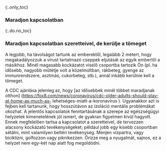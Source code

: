 {:.only_toc} 
 ### Maradjon kapcsolatban 

 {:.do.no_toc} 
 ### Maradjon kapcsolatban szeretteivel, de kerülje a tömeget 

 A legjobb, ha távolságot tartunk az emberektől, legalább 2 métert, hogy megakadályozzuk a vírust tartalmazó cseppek eljutását az egyik embertől a másikhoz. Minél magasabb kockázatot viselő csoportba tartozik Ön (pl. ha idősebb, nagyobb műtétje volt a közelmúltban, rákbeteg, gyenge az immunrendszere, asztmás, cukorbeteg, stb.), annál inkább kerülnie kell a tömeget.
 
 A CDC ajánlása jelenleg az, hogy [az idősebbek minél többet maradjanak otthon] (https://fox8.com/news/coronavirus/cdc-older-adults-should-stay-at-home-as-much-as- lehetséges-miatt-a-koronavírus ). Ugyanakkor azt is fejben kell tartanunk, hogy hosszútávon az izoláció mentális problémákat okozhat. A jelentős kapcsolatok fenntartásának a szerepe az egészségügyi helyzetek kimenetelének jól ismert, de gyakran figyelmen kívül hagyott. Ennek megfelelően tartsa a kapcsolatot a szeretteivel, de tervezzen alacsony kockázatú tevékenységeket; például jobb egy kisebb csoportban sétálni, mint valamilyen beltéri tevékenység. Menjen vízpartra, vagy biciklizni, golfozzon vagy piknikezzen. Őrizze meg a nyugalmát, sajnos, ez a helyzet nem egy-két nap alatt fog megoldódni.
